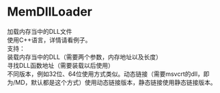 # MemDllLoader
加载内存当中的DLL文件<br />
使用C++语言，详情请看例子。<br />
支持：<br />
装载内存当中的DLL（需要两个参数，内存地址以及长度）<br />
寻找DLL函数地址（需要装载以后使用）<br />
不同版本，例如32位、64位使用方式类似。动态链接（需要msvcrt的dll，即为/MD，默认都是这个方式）使用动态链接版本，静态链接使用静态链接版本。
